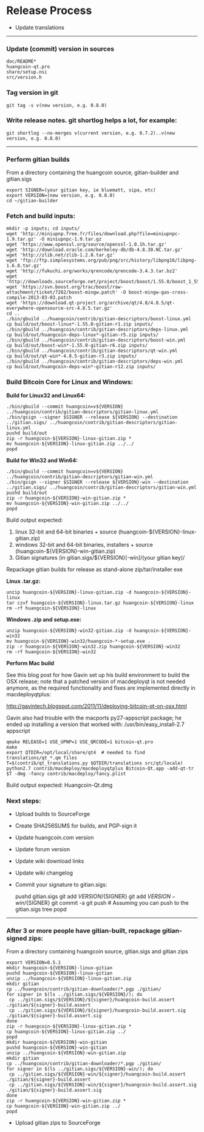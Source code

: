 Release Process
===============

* Update translations

* * *

### Update (commit) version in sources

	doc/README*
	huangcoin-qt.pro
	share/setup.nsi
	src/version.h

### Tag version in git

	git tag -s v(new version, e.g. 0.8.0)

### Write release notes. git shortlog helps a lot, for example:

	git shortlog --no-merges v(current version, e.g. 0.7.2)..v(new version, e.g. 0.8.0)

* * *

### Perform gitian builds

From a directory containing the huangcoin source, gitian-builder and gitian.sigs

	export SIGNER=(your gitian key, ie bluematt, sipa, etc)
	export VERSION=(new version, e.g. 0.8.0)
	cd ~/gitian-builder

### Fetch and build inputs:
	mkdir -p inputs; cd inputs/
	wget 'http://miniupnp.free.fr/files/download.php?file=miniupnpc-1.9.tar.gz' -O miniupnpc-1.9.tar.gz
	wget 'https://www.openssl.org/source/openssl-1.0.1h.tar.gz'
	wget 'http://download.oracle.com/berkeley-db/db-4.8.30.NC.tar.gz'
	wget 'http://zlib.net/zlib-1.2.8.tar.gz'
	wget 'ftp://ftp.simplesystems.org/pub/png/src/history/libpng16/libpng-1.6.8.tar.gz'
	wget 'http://fukuchi.org/works/qrencode/qrencode-3.4.3.tar.bz2'
	wget 'http://downloads.sourceforge.net/project/boost/boost/1.55.0/boost_1_55_0.tar.bz2'
	wget 'https://svn.boost.org/trac/boost/raw-attachment/ticket/7262/boost-mingw.patch' -O boost-mingw-gas-cross-compile-2013-03-03.patch
	wget 'https://download.qt-project.org/archive/qt/4.8/4.8.5/qt-everywhere-opensource-src-4.8.5.tar.gz'
	cd ..
	./bin/gbuild ../huangcoin/contrib/gitian-descriptors/boost-linux.yml
	cp build/out/boost-linux*-1.55.0-gitian-r1.zip inputs/
	./bin/gbuild ../huangcoin/contrib/gitian-descriptors/deps-linux.yml
	cp build/out/huangcoin-deps-linux*-gitian-r5.zip inputs/
	./bin/gbuild ../huangcoin/contrib/gitian-descriptors/boost-win.yml
	cp build/out/boost-win*-1.55.0-gitian-r6.zip inputs/
	./bin/gbuild ../huangcoin/contrib/gitian-descriptors/qt-win.yml
	cp build/out/qt-win*-4.8.5-gitian-r3.zip inputs/
	./bin/gbuild ../huangcoin/contrib/gitian-descriptors/deps-win.yml
	cp build/out/huangcoin-deps-win*-gitian-r12.zip inputs/

### Build Bitcoin Core for Linux and Windows:
**Build for Linux32 and Linux64:**

    ./bin/gbuild --commit huangcoin=v${VERSION} ../huangcoin/contrib/gitian-descriptors/gitian-linux.yml
	./bin/gsign --signer $SIGNER --release ${VERSION} --destination ../gitian.sigs/ ../huangcoin/contrib/gitian-descriptors/gitian-linux.yml
	pushd build/out
	zip -r huangcoin-${VERSION}-linux-gitian.zip *
	mv huangcoin-${VERSION}-linux-gitian.zip ../../
	popd

**Build for Win32 and Win64:**

	./bin/gbuild --commit huangcoin=v${VERSION} ../huangcoin/contrib/gitian-descriptors/gitian-win.yml
	./bin/gsign --signer $SIGNER --release ${VERSION}-win --destination ../gitian.sigs/ ../huangcoin/contrib/gitian-descriptors/gitian-win.yml
	pushd build/out
	zip -r huangcoin-${VERSION}-win-gitian.zip *
	mv huangcoin-${VERSION}-win-gitian.zip ../../
	popd
Build output expected:

1. linux 32-bit and 64-bit binaries + source (huangcoin-${VERSION}-linux-gitian.zip)
2. windows 32-bit and 64-bit binaries, installers + source (huangcoin-${VERSION}-win-gitian.zip)
3. Gitian signatures (in gitian.sigs/${VERSION}[-win]/(your gitian key)/

Repackage gitian builds for release as stand-alone zip/tar/installer exe

**Linux .tar.gz:**

	unzip huangcoin-${VERSION}-linux-gitian.zip -d huangcoin-${VERSION}-linux
	tar czvf huangcoin-${VERSION}-linux.tar.gz huangcoin-${VERSION}-linux
	rm -rf huangcoin-${VERSION}-linux

**Windows .zip and setup.exe:**

	unzip huangcoin-${VERSION}-win32-gitian.zip -d huangcoin-${VERSION}-win32
	mv huangcoin-${VERSION}-win32/huangcoin-*-setup.exe .
	zip -r huangcoin-${VERSION}-win32.zip huangcoin-${VERSION}-win32
	rm -rf huangcoin-${VERSION}-win32

**Perform Mac build**

See this blog post for how Gavin set up his build environment to build the OSX
release; note that a patched version of macdeployqt is not needed anymore, as
the required functionality and fixes are implemented directly in macdeployqtplus:

http://gavintech.blogspot.com/2011/11/deploying-bitcoin-qt-on-osx.html

Gavin also had trouble with the macports py27-appscript package; he
ended up installing a version that worked with: /usr/bin/easy_install-2.7 appscript

	qmake RELEASE=1 USE_UPNP=1 USE_QRCODE=1 bitcoin-qt.pro
	make
	export QTDIR=/opt/local/share/qt4  # needed to find translations/qt_*.qm files
	T=$(contrib/qt_translations.py $QTDIR/translations src/qt/locale)
	python2.7 contrib/macdeploy/macdeployqtplus Bitcoin-Qt.app -add-qt-tr $T -dmg -fancy contrib/macdeploy/fancy.plist

Build output expected: Huangcoin-Qt.dmg

### Next steps:

* Upload builds to SourceForge

* Create SHA256SUMS for builds, and PGP-sign it

* Update huangcoin.com version

* Update forum version

* Update wiki download links

* Update wiki changelog

* Commit your signature to gitian.sigs:

    pushd gitian.sigs
	git add ${VERSION}/${SIGNER}
	git add ${VERSION}-win/${SIGNER}
	git commit -a
	git push  # Assuming you can push to the gitian.sigs tree
	popd

* * *

### After 3 or more people have gitian-built, repackage gitian-signed zips:
From a directory containing huangcoin source, gitian.sigs and gitian zips

	export VERSION=0.5.1
	mkdir huangcoin-${VERSION}-linux-gitian
	pushd huangcoin-${VERSION}-linux-gitian
	unzip ../huangcoin-${VERSION}-linux-gitian.zip
	mkdir gitian
	cp ../huangcoin/contrib/gitian-downloader/*.pgp ./gitian/
	for signer in $(ls ../gitian.sigs/${VERSION}/); do
     cp ../gitian.sigs/${VERSION}/${signer}/huangcoin-build.assert ./gitian/${signer}-build.assert
     cp ../gitian.sigs/${VERSION}/${signer}/huangcoin-build.assert.sig ./gitian/${signer}-build.assert.sig
	done
	zip -r huangcoin-${VERSION}-linux-gitian.zip *
	cp huangcoin-${VERSION}-linux-gitian.zip ../
	popd
	mkdir huangcoin-${VERSION}-win-gitian
	pushd huangcoin-${VERSION}-win-gitian
	unzip ../huangcoin-${VERSION}-win-gitian.zip
	mkdir gitian
	cp ../huangcoin/contrib/gitian-downloader/*.pgp ./gitian/
	for signer in $(ls ../gitian.sigs/${VERSION}-win/); do
     cp ../gitian.sigs/${VERSION}-win/${signer}/huangcoin-build.assert ./gitian/${signer}-build.assert
     cp ../gitian.sigs/${VERSION}-win/${signer}/huangcoin-build.assert.sig ./gitian/${signer}-build.assert.sig
	done
	zip -r huangcoin-${VERSION}-win-gitian.zip *
	cp huangcoin-${VERSION}-win-gitian.zip ../
	popd

* Upload gitian zips to SourceForge
